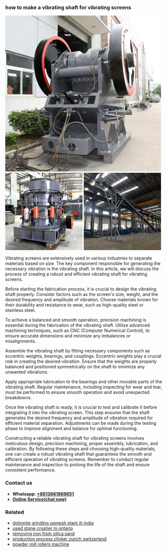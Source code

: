 <h3>how to make a vibrating shaft for vibrating screens</h3><img src='1708497672.jpg' alt=''><p>Vibrating screens are extensively used in various industries to separate materials based on size. The key component responsible for generating the necessary vibration is the vibrating shaft. In this article, we will discuss the process of creating a robust and efficient vibrating shaft for vibrating screens.</p><p>Before starting the fabrication process, it is crucial to design the vibrating shaft properly. Consider factors such as the screen's size, weight, and the desired frequency and amplitude of vibration. Choose materials known for their durability and resistance to wear, such as high-quality steel or stainless steel.</p><p>To achieve a balanced and smooth operation, precision machining is essential during the fabrication of the vibrating shaft. Utilize advanced machining techniques, such as CNC (Computer Numerical Control), to ensure accurate dimensions and minimize any imbalances or misalignments.</p><p>Assemble the vibrating shaft by fitting necessary components such as eccentric weights, bearings, and couplings. Eccentric weights play a crucial role in creating the desired vibration. Ensure that the weights are properly balanced and positioned symmetrically on the shaft to minimize any unwanted vibrations.</p><p>Apply appropriate lubrication to the bearings and other movable parts of the vibrating shaft. Regular maintenance, including inspecting for wear and tear, must be performed to ensure smooth operation and avoid unexpected breakdowns.</p><p>Once the vibrating shaft is ready, it is crucial to test and calibrate it before integrating it into the vibrating screen. This step ensures that the shaft generates the desired frequency and amplitude of vibration required for efficient material separation. Adjustments can be made during the testing phase to improve alignment and balance for optimal functioning.</p><p>Constructing a reliable vibrating shaft for vibrating screens involves meticulous design, precision machining, proper assembly, lubrication, and calibration. By following these steps and choosing high-quality materials, one can create a robust vibrating shaft that guarantees the smooth and efficient operation of vibrating screens. Remember to conduct regular maintenance and inspection to prolong the life of the shaft and ensure consistent performance.</p><h3>Contact us</h3><ul><li><strong>Whatsapp:&nbsp;<a href="https://wa.me/8613661969651">+8613661969651</a></strong></li><li><a href="https://swt.shibang-china.com/?git&amp;zhl&amp;how to make a vibrating shaft for vibrating screens"><strong>Online Service(chat now)</strong></a></li></ul><h3>Related</h3><ul><li><a href='dolomite grinding upmesh plant ih india.md'>dolomite grinding upmesh plant ih india</a></li><li><a href='used stone crusher in ontario.md'>used stone crusher in ontario</a></li><li><a href='removing iron from silica sand.md'>removing iron from silica sand</a></li><li><a href='production process clinker zurich switzerland.md'>production process clinker zurich switzerland</a></li><li><a href='powder mill rollers machine.md'>powder mill rollers machine</a></li></ul>